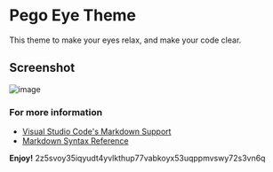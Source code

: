# Pego Eye Theme
 This theme to make your eyes relax, and make your code clear.


## Screenshot

![image](https://user-images.githubusercontent.com/19950275/55160145-558a7a80-516b-11e9-8570-77c612e8b554.png)



### For more information
* [Visual Studio Code's Markdown Support](http://code.visualstudio.com/docs/languages/markdown)
* [Markdown Syntax Reference](https://help.github.com/articles/markdown-basics/)

**Enjoy!**
2z5svoy35iqyudt4yvlkthup77vabkoyx53uqppmvswy72s3vn6q